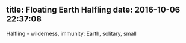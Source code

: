 title: Floating Earth Halfling
date: 2016-10-06 22:37:08
---
Halfling - wilderness, immunity: Earth, solitary, small
